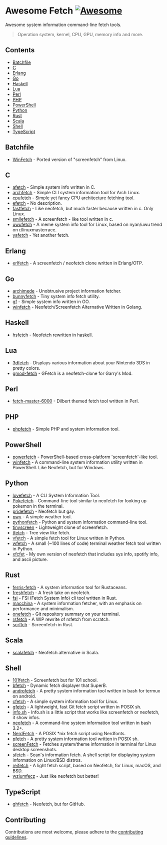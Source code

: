 # Awesome Fetch [![Awesome](https://awesome.re/badge.svg)](https://awesome.re)

Awesome system information command-line fetch tools.
> Operation system, kernel, CPU, GPU, memory info and more.

## Contents

- [Batchfile](#batchfile)
- [C](#c)
- [Erlang](#erlang)
- [Go](#go)
- [Haskell](#haskell)
- [Lua](#lua)
- [Perl](#perl)
- [PHP](#php)
- [PowerShell](#powershell)
- [Python](#python)
- [Rust](#rust)
- [Scala](#scala)
- [Shell](#shell)
- [TypeScript](#typescript)

## Batchfile

- [WinFetch](https://github.com/hXR16F/WinFetch) - Ported version of "screenfetch" from Linux.

## C

- [afetch](https://github.com/13-CF/afetch) - Simple system info written in C.
- [archfetch](https://github.com/xxczaki/archfetch) - Simple CLI system information tool for Arch Linux.
- [cpufetch](https://github.com/Dr-Noob/cpufetch) - Simple yet fancy CPU architecture fetching tool.
- [efetch](https://github.com/NoSequel/efetch) - No description.
- [fastfetch](https://github.com/LinusDierheimer/fastfetch) - Like neofetch, but much faster because written in c. Only Linux.
- [smilefetch](https://github.com/sudosmile/smilefetch) -  A screenfetch - like tool written in c.
- [uwufetch](https://github.com/TheDarkBug/uwufetch) - A meme system info tool for Linux, based on nyan/uwu trend on r/linuxmasterrace.
- [yafetch](https://github.com/yrwq/yafetch) - Yet another fetch.

## Erlang

- [erlfetch](https://github.com/vereis/erlfetch) - A screenfetch / neofetch clone written in Erlang/OTP.

## Go

- [archimede](https://github.com/gennaro-tedesco/archimede) - Unobtrusive project information fetcher.
- [bunnyfetch](https://github.com/Rosettea/bunnyfetch) - Tiny system info fetch utility. 
- [gf](https://github.com/Smirnov-O/gf) - Simple system info written in GO.
- [winfetch](https://github.com/M4cs/winfetch) - Neofetch/Screenfetch Alternative Written in Golang.

## Haskell

- [hsfetch](https://github.com/SleepyCatgirl/hsfetch) - Neofetch rewritten in haskell.

## Lua 

- [3dfetch](https://github.com/aliceinpalth/3dfetch) - Displays various information about your Nintendo 3DS in pretty colors. 
- [gmod-fetch](https://github.com/garryspins/gmod-fetch) - GFetch is a neofetch-clone for Garry's Mod.

## Perl

- [fetch-master-6000](https://github.com/anhsirk0/fetch-master-6000) - Dilbert themed fetch tool written in Perl.

## PHP

- [phpfetch](https://github.com/efectn/phpfetch) - Simple PHP and system information tool.

## PowerShell

- [powerfetch](https://github.com/jantari/powerfetch) - PowerShell-based cross-platform 'screenfetch'-like tool.
- [winfetch](https://github.com/lptstr/winfetch) - A command-line system information utility written in PowerShell. Like Neofetch, but for Windows.

## Python

- [lovefetch](https://github.com/oppsec/lovefetch) - A CLI System Information Tool.
- [Pokefetch](https://github.com/rmccorm4/Pokefetch) - Command-line tool similar to neofetch for looking up pokemon in the terminal.
- [pridefetch](https://github.com/charpointer/pridefetch) - Neofetch but gay.
- [pwy](https://github.com/clieg/pwy) - A simple weather tool.
- [pythonfetch](https://github.com/beucismis/pythonfetch) - Python and system information command-line tool.
- [tinyscreen](https://github.com/pbkangafoo/tinyscreen) - Lightweight clone of screenfetch.
- [tfetch](https://github.com/Endlassy/tfetch) - Tree view like fetch.
- [vfetch](https://github.com/Lorago/vfetch) - A simple fetch tool for Linux written in Python.
- [wfetch](https://github.com/igormako/wfetch) - A small (~100 lines of code) terminal weather fetch tool written in Python.
- [xfcfet](https://github.com/xfcisco/xfcfet) - My own version of neofetch that includes sys info, spotify info, and ascii picture.

## Rust

- [ferris-fetch](https://github.com/irevenko/ferris-fetch) - A system information tool for Rustaceans.
- [freshfetch](https://github.com/K4rakara/freshfetch) - A fresh take on neofetch.
- [fsi](https://github.com/MustafaSalih1993/fsi) - FSI (Fetch System Info) cli tool written in Rust.
- [macchina](https://github.com/Macchina-CLI/macchina) - A system information fetcher, with an emphasis on performance and minimalism.
- [onefetch](https://github.com/o2sh/onefetch) - Git repository summary on your terminal.
- [rsfetch](https://github.com/Phate6660/rsfetch) - A WIP rewrite of rsfetch from scratch.
- [scrftch](https://github.com/wezm/scrftch) - Screenfetch in Rust.

## Scala

- [scalafetch](https://github.com/Phate6660/scalafetch) - Neofetch alternative in Scala.

## Shell

- [101fetch](https://github.com/salaaad2/101fetch) - Screenfetch but for 101 school.
- [bfetch](https://github.com/NNBnh/bfetch) - Dynamic fetch displayer that SuperB.
- [androfetch](https://github.com/laraib07/androfetch) - A pretty system information tool written in bash for termux on android.
- [cfetch](https://github.com/clieg/cfetch) - A simple system information tool for Linux.
- [gfetch](https://github.com/lptstr/gfetch) - A lightweight, fast Git fetch script written in POSIX sh.
- [info.sh](https://github.com/jusdepatate/info.sh) - Info.sh is a little script that works like screenfetch or neofetch, it show infos.
- [neofetch](https://github.com/dylanaraps/neofetch) - A command-line system information tool written in bash 3.2+.
- [NerdFetch](https://github.com/ThatOneCalculator/NerdFetch) - A POSIX *nix fetch script using Nerdfonts.
- [pfetch](https://github.com/dylanaraps/pfetch) - A pretty system information tool written in POSIX sh.
- [screenFetch](https://github.com/KittyKatt/screenFetch) - Fetches system/theme information in terminal for Linux desktop screenshots.
- [sfetch](https://github.com/sean0262/sfetch) - Sean's information fetch. A shell script for displaying system information on Linux/BSD distros.
- [reifetch](https://github.com/OkaVatti/reifetch) - A light fetch script, based on Neofetch, for Linux, macOS, and BSD.
- [wziumfecz](https://github.com/workonfire/wziumfecz) -  Just like neofetch but better!

## TypeScript

- [ghfetch](https://github.com/bwac2517/ghfetch) - Neofetch, but for GitHub.

## Contributing

Contributions are most welcome, please adhere to the [contributing guidelines](CONTRIBUTING.md).
